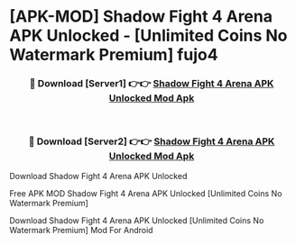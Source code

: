 # [APK-MOD] Shadow Fight 4  Arena APK Unlocked - [Unlimited Coins No Watermark Premium] fujo4



<div align="center">
<h3>🔴 Download [Server1] 👉👉 <a href="https://momento.my/?title=Shadow_Fight_4__Arena_APK_Unlocked">Shadow Fight 4  Arena APK Unlocked Mod Apk</a></h3><br>

<h3>🔴 Download [Server2] 👉👉 <a href="https://momento.my/?title=Shadow_Fight_4__Arena_APK_Unlocked">Shadow Fight 4  Arena APK Unlocked Mod Apk</a></h3>
</div>



Download Shadow Fight 4  Arena APK Unlocked 

Free APK MOD Shadow Fight 4  Arena APK Unlocked [Unlimited Coins No Watermark Premium]

Download Shadow Fight 4  Arena APK Unlocked [Unlimited Coins No Watermark Premium] Mod For Android
